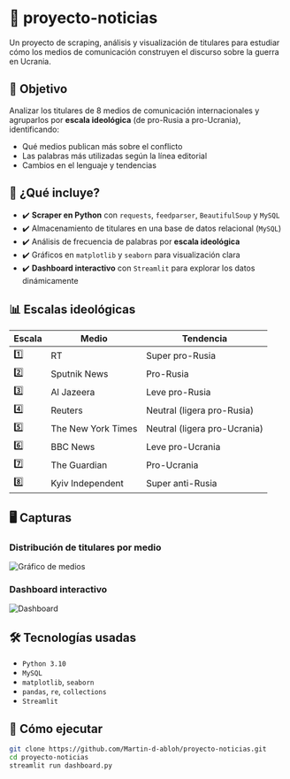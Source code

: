 # 📰 proyecto-noticias

Un proyecto de scraping, análisis y visualización de titulares para estudiar cómo los medios de comunicación construyen el discurso sobre la guerra en Ucrania.

## 🎯 Objetivo

Analizar los titulares de 8 medios de comunicación internacionales y agruparlos por **escala ideológica** (de pro-Rusia a pro-Ucrania), identificando:
- Qué medios publican más sobre el conflicto
- Las palabras más utilizadas según la línea editorial
- Cambios en el lenguaje y tendencias

## 🧠 ¿Qué incluye?

- ✔️ **Scraper en Python** con `requests`, `feedparser`, `BeautifulSoup` y `MySQL`
- ✔️ Almacenamiento de titulares en una base de datos relacional (`MySQL`)
- ✔️ Análisis de frecuencia de palabras por **escala ideológica**
- ✔️ Gráficos en `matplotlib` y `seaborn` para visualización clara
- ✔️ **Dashboard interactivo** con `Streamlit` para explorar los datos dinámicamente

## 📊 Escalas ideológicas

| Escala | Medio                          | Tendencia |
|--------|--------------------------------|-----------|
| 1️⃣     | RT                             | Super pro-Rusia |
| 2️⃣     | Sputnik News                  | Pro-Rusia |
| 3️⃣     | Al Jazeera                    | Leve pro-Rusia |
| 4️⃣     | Reuters                        | Neutral (ligera pro-Rusia) |
| 5️⃣     | The New York Times            | Neutral (ligera pro-Ucrania) |
| 6️⃣     | BBC News                      | Leve pro-Ucrania |
| 7️⃣     | The Guardian                  | Pro-Ucrania |
| 8️⃣     | Kyiv Independent              | Super anti-Rusia |

## 🖥️ Capturas

### Distribución de titulares por medio
![Gráfico de medios](grafico2.png)

### Dashboard interactivo
![Dashboard](dashboard.png) <!-- Puedes hacer una captura y guardarla como 'dashboard.png' para que aparezca aquí -->

## 🛠️ Tecnologías usadas

- `Python 3.10`
- `MySQL`
- `matplotlib`, `seaborn`
- `pandas`, `re`, `collections`
- `Streamlit`

## 🏁 Cómo ejecutar

```bash
git clone https://github.com/Martin-d-abloh/proyecto-noticias.git
cd proyecto-noticias
streamlit run dashboard.py




